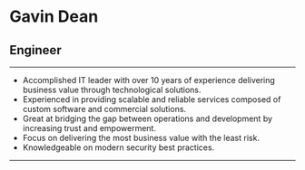 # Gavin Dean
## Engineer
---


- Accomplished IT leader with over 10 years of experience delivering business value through technological solutions.
- Experienced in providing scalable and reliable services composed of custom software and commercial solutions. 
- Great at bridging the gap between operations and development by increasing trust and empowerment.
- Focus on delivering the most business value with the least risk.
- Knowledgeable on modern security best practices.
---